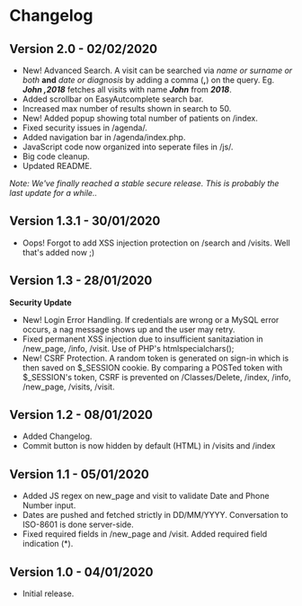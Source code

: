 # Changelog

## Version 2.0 - 02/02/2020
* New! Advanced Search. A visit can be searched via *name or surname or both* **and** *date or diagnosis* by adding a  comma (**,**) on the query. Eg.  ***John ,2018*** fetches all visits with name ***John*** from ***2018***.
* Added scrollbar on EasyAutcomplete search bar.
* Increased max number of results shown in search to 50.
* New! Added popup showing total number of patients on /index.
* Fixed security issues in /agenda/.
* Added navigation bar in /agenda/index.php.
* JavaScript code now organized into seperate files in /js/.
* Big code cleanup.
* Updated README.

*Note: We've finally reached a stable secure release. This is probably the last update for a while..*


## Version 1.3.1 - 30/01/2020
* Oops! Forgot to add XSS injection protection on /search and /visits. Well that's added now ;) 

## Version 1.3 - 28/01/2020
**Security Update**
* New! Login Error Handling. If credentials are wrong or a MySQL error occurs, a nag message shows up and the user may retry.
* Fixed permanent XSS injection due to insufficient sanitaziation in /new_page, /info, /visit. Use of PHP's htmlspecialchars();
* New! CSRF Protection. A random token is generated on sign-in which is then saved on $_SESSION cookie. By comparing a POSTed token with $_SESSION's token, CSRF is prevented on /Classes/Delete, /index, /info, /new_page, /visits, /visit.

## Version 1.2 - 08/01/2020
* Added Changelog.
* Commit button is now hidden by default (HTML) in /visits and /index

## Version 1.1 - 05/01/2020
* Added JS regex on new_page and visit to validate Date and Phone Number input.
* Dates are pushed and fetched strictly in DD/MM/YYYY. Conversation to ISO-8601 is done server-side.
* Fixed required fields in /new_page and /visit. Added required field indication (*).


## Version 1.0 - 04/01/2020
* Initial release.


